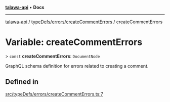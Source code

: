 [**talawa-api**](../../../../README.md) • **Docs**

***

[talawa-api](../../../../modules.md) / [typeDefs/errors/createCommentErrors](../README.md) / createCommentErrors

# Variable: createCommentErrors

\> `const` **createCommentErrors**: `DocumentNode`

GraphQL schema definition for errors related to creating a comment.

## Defined in

[src/typeDefs/errors/createCommentErrors.ts:7](https://github.com/PalisadoesFoundation/talawa-api/blob/a6e7ac91b581c9109559657faf0f934f3eb41fe7/src/typeDefs/errors/createCommentErrors.ts#L7)
